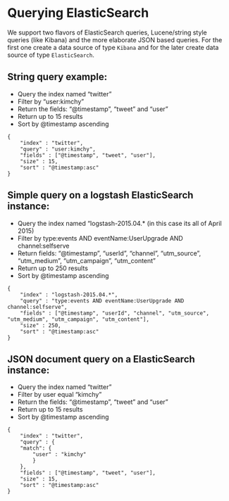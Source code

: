 # Querying ElasticSearch

We support two flavors of ElasticSearch queries, Lucene/string style queries (like Kibana) and the more elaborate JSON based queries. For the first one create a data source of type `Kibana` and for the later create data source of type `ElasticSearch`.

## String query example:

* Query the index named “twitter”
* Filter by “user:kimchy”
* Return the fields: “@timestamp”, “tweet” and “user”
* Return up to 15 results
* Sort by @timestamp ascending


```
{
    "index" : "twitter",
    "query" : "user:kimchy",
    "fields" : ["@timestamp", "tweet", "user"],
    "size" : 15,
    "sort" : "@timestamp:asc"
}
```

## Simple query on a logstash ElasticSearch instance:

* Query the index named “logstash-2015.04.* (in this case its all of April 2015)
* Filter by type:events AND eventName:UserUpgrade AND channel:selfserve
* Return fields: “@timestamp”, “userId”, “channel”, “utm_source”, “utm_medium”, “utm_campaign”, “utm_content”
* Return up to 250 results
* Sort by @timestamp ascending


```
{
    "index" : "logstash-2015.04.*",
    "query" : "type:events AND eventName:UserUpgrade AND channel:selfserve",
    "fields" : ["@timestamp", "userId", "channel", "utm_source", "utm_medium", "utm_campaign", "utm_content"],
    "size" : 250,
    "sort" : "@timestamp:asc"
}
```

## JSON document query on a ElasticSearch instance:

* Query the index named “twitter”
* Filter by user equal “kimchy”
* Return the fields: “@timestamp”, “tweet” and “user”
* Return up to 15 results
* Sort by @timestamp ascending

```
{
    "index" : "twitter",
    "query" : {
    "match": {
        "user" : "kimchy"
        }
    },
    "fields" : ["@timestamp", "tweet", "user"],
    "size" : 15,
    "sort" : "@timestamp:asc"
}
```
